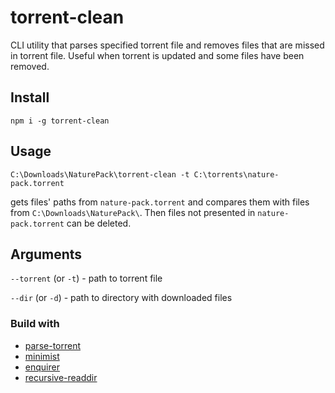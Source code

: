 # torrent-clean

CLI utility that parses specified torrent file and removes files that are missed in torrent file. Useful when torrent is updated and some files have been removed.

## Install

```
npm i -g torrent-clean
```

## Usage

```
C:\Downloads\NaturePack\torrent-clean -t C:\torrents\nature-pack.torrent
```
gets files' paths from `nature-pack.torrent` and compares them with files from `C:\Downloads\NaturePack\`. Then files not presented in `nature-pack.torrent` can be deleted.

## Arguments

`--torrent` (or `-t`) - path to torrent file

`--dir` (or `-d`) - path to directory with downloaded files

### Build with

- [parse-torrent](https://github.com/webtorrent/parse-torrent)
- [minimist](https://github.com/substack/minimist)
- [enquirer](https://github.com/enquirer/enquirer)
- [recursive-readdir](https://github.com/jergason/recursive-readdir)